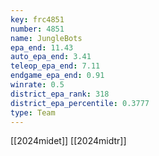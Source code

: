 ```yaml
---
key: frc4851
number: 4851
name: JungleBots
epa_end: 11.43
auto_epa_end: 3.41
teleop_epa_end: 7.11
endgame_epa_end: 0.91
winrate: 0.5
district_epa_rank: 318
district_epa_percentile: 0.3777
type: Team
---
```

[[2024midet]]
[[2024midtr]]
